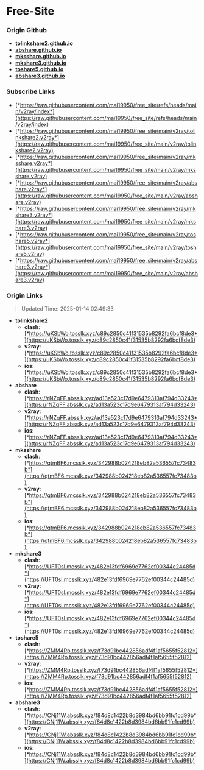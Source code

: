# Free-Site

### Origin Github

- [**tolinkshare2.github.io**](https://github.com/tolinkshare2/tolinkshare2.github.io)
- [**abshare.github.io**](https://github.com/abshare/abshare.github.io)
- [**mksshare.github.io**](https://github.com/mksshare/mksshare.github.io)
- [**mkshare3.github.io**](https://github.com/mkshare3/mkshare3.github.io)
- [**toshare5.github.io**](https://github.com/toshare5/toshare5.github.io)
- [**abshare3.github.io**](https://github.com/abshare3/abshare3.github.io)

### Subscribe Links

- [*https://raw.githubusercontent.com/mai19950/free_site/refs/heads/main/v2ray/index*](https://raw.githubusercontent.com/mai19950/free_site/refs/heads/main/v2ray/index)
- [*https://raw.githubusercontent.com/mai19950/free_site/main/v2ray/tolinkshare2.v2ray*](https://raw.githubusercontent.com/mai19950/free_site/main/v2ray/tolinkshare2.v2ray)
- [*https://raw.githubusercontent.com/mai19950/free_site/main/v2ray/mksshare.v2ray*](https://raw.githubusercontent.com/mai19950/free_site/main/v2ray/mksshare.v2ray)
- [*https://raw.githubusercontent.com/mai19950/free_site/main/v2ray/abshare.v2ray*](https://raw.githubusercontent.com/mai19950/free_site/main/v2ray/abshare.v2ray)
- [*https://raw.githubusercontent.com/mai19950/free_site/main/v2ray/mkshare3.v2ray*](https://raw.githubusercontent.com/mai19950/free_site/main/v2ray/mkshare3.v2ray)
- [*https://raw.githubusercontent.com/mai19950/free_site/main/v2ray/toshare5.v2ray*](https://raw.githubusercontent.com/mai19950/free_site/main/v2ray/toshare5.v2ray)
- [*https://raw.githubusercontent.com/mai19950/free_site/main/v2ray/abshare3.v2ray*](https://raw.githubusercontent.com/mai19950/free_site/main/v2ray/abshare3.v2ray)

### Origin Links

> Updated Time: 2025-01-14 02:49:33

- **tolinkshare2**
  - **clash**: [*https://uKSbWo.tosslk.xyz/c89c2850c41f31535b8292fa6bcf8de3*](https://uKSbWo.tosslk.xyz/c89c2850c41f31535b8292fa6bcf8de3)
  - **v2ray**: [*https://uKSbWo.tosslk.xyz/c89c2850c41f31535b8292fa6bcf8de3*](https://uKSbWo.tosslk.xyz/c89c2850c41f31535b8292fa6bcf8de3)
  - **ios**: [*https://uKSbWo.tosslk.xyz/c89c2850c41f31535b8292fa6bcf8de3*](https://uKSbWo.tosslk.xyz/c89c2850c41f31535b8292fa6bcf8de3)
- **abshare**
  - **clash**: [*https://rNZqFF.absslk.xyz/ad13a523c17d9e6479313af794d33243*](https://rNZqFF.absslk.xyz/ad13a523c17d9e6479313af794d33243)
  - **v2ray**: [*https://rNZqFF.absslk.xyz/ad13a523c17d9e6479313af794d33243*](https://rNZqFF.absslk.xyz/ad13a523c17d9e6479313af794d33243)
  - **ios**: [*https://rNZqFF.absslk.xyz/ad13a523c17d9e6479313af794d33243*](https://rNZqFF.absslk.xyz/ad13a523c17d9e6479313af794d33243)
- **mksshare**
  - **clash**: [*https://qtmBF6.mcsslk.xyz/342988b024218eb82a536557fc73483b*](https://qtmBF6.mcsslk.xyz/342988b024218eb82a536557fc73483b)
  - **v2ray**: [*https://qtmBF6.mcsslk.xyz/342988b024218eb82a536557fc73483b*](https://qtmBF6.mcsslk.xyz/342988b024218eb82a536557fc73483b)
  - **ios**: [*https://qtmBF6.mcsslk.xyz/342988b024218eb82a536557fc73483b*](https://qtmBF6.mcsslk.xyz/342988b024218eb82a536557fc73483b)
- **mkshare3**
  - **clash**: [*https://UFT0sl.mcsslk.xyz/482e13fdf6969e7762ef00344c24485d*](https://UFT0sl.mcsslk.xyz/482e13fdf6969e7762ef00344c24485d)
  - **v2ray**: [*https://UFT0sl.mcsslk.xyz/482e13fdf6969e7762ef00344c24485d*](https://UFT0sl.mcsslk.xyz/482e13fdf6969e7762ef00344c24485d)
  - **ios**: [*https://UFT0sl.mcsslk.xyz/482e13fdf6969e7762ef00344c24485d*](https://UFT0sl.mcsslk.xyz/482e13fdf6969e7762ef00344c24485d)
- **toshare5**
  - **clash**: [*https://ZMM4Rp.tosslk.xyz/f73d91bc442856adf4f1af5655f52812*](https://ZMM4Rp.tosslk.xyz/f73d91bc442856adf4f1af5655f52812)
  - **v2ray**: [*https://ZMM4Rp.tosslk.xyz/f73d91bc442856adf4f1af5655f52812*](https://ZMM4Rp.tosslk.xyz/f73d91bc442856adf4f1af5655f52812)
  - **ios**: [*https://ZMM4Rp.tosslk.xyz/f73d91bc442856adf4f1af5655f52812*](https://ZMM4Rp.tosslk.xyz/f73d91bc442856adf4f1af5655f52812)
- **abshare3**
  - **clash**: [*https://CNj11W.absslk.xyz/f84d8c1422b8d3984bd6bb91fc1cd99b*](https://CNj11W.absslk.xyz/f84d8c1422b8d3984bd6bb91fc1cd99b)
  - **v2ray**: [*https://CNj11W.absslk.xyz/f84d8c1422b8d3984bd6bb91fc1cd99b*](https://CNj11W.absslk.xyz/f84d8c1422b8d3984bd6bb91fc1cd99b)
  - **ios**: [*https://CNj11W.absslk.xyz/f84d8c1422b8d3984bd6bb91fc1cd99b*](https://CNj11W.absslk.xyz/f84d8c1422b8d3984bd6bb91fc1cd99b)
